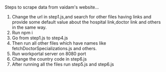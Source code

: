 Steps to scrape data from vaidam's website...

1. Change the url in step1.js,and search for other files having links and provide some default value about the hospital link,doctor link and others in the same way.
2. Run npm i
3. Go from step1.js to step4.js
4. Then run all other files which have names like fetchDoctorSpecializations.js and others.
5. Run workportal server on 8080 port
6. Change the country code in step6.js
7. After running all the files run step5.js and step6.js
